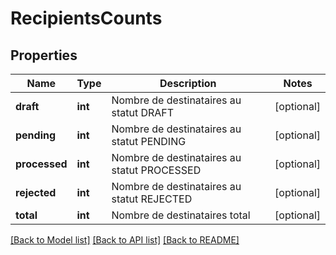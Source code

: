 # RecipientsCounts

## Properties
Name | Type | Description | Notes
------------ | ------------- | ------------- | -------------
**draft** | **int** | Nombre de destinataires au statut DRAFT | [optional] 
**pending** | **int** | Nombre de destinataires au statut PENDING | [optional] 
**processed** | **int** | Nombre de destinataires au statut PROCESSED | [optional] 
**rejected** | **int** | Nombre de destinataires au statut REJECTED | [optional] 
**total** | **int** | Nombre de destinataires total | [optional] 

[[Back to Model list]](../../README.md#documentation-for-models) [[Back to API list]](../../README.md#documentation-for-api-endpoints) [[Back to README]](../../README.md)

